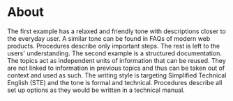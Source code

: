 # About
The first example has a relaxed and friendly tone with descriptions closer to the everyday user. A similar tone can be found in FAQs of modern web products. Procedures describe only important steps. The rest is left to the users' understanding. 
The second example is a structured documentation. The topics act as independent units of information that can be reused. They are not linked to information in previous topics and thus can be taken out of context and used as such. The writing style is targeting Simplified Technical English (STE) and the tone is formal and technical. Procedures describe all set up options as they would be written in a technical manual.  

